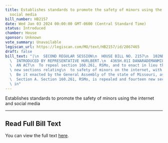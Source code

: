```yaml
---
title: Establishes standards to promote the safety of minors using the internet and
  social media
bill_number: HB2157
date: Wed Jan 03 2024 00:00:00 GMT-0600 (Central Standard Time)
status: Introduced
chamber: House
sponsor: Unknown
vote_summary: Unavailable
legiscan_url: https://legiscan.com/MO/text/HB2157/id/2867465
draft: false
bill_text: "|\n  SECOND REGULAR SESSION\n  HOUSE BILL NO. 2157\n  102ND GENERAL ASSEMBLY\n\
  \  INTRODUCED BY REPRESENTATIVE HURLBERT.\n  4365H.01I DANARADEMANMILLER,ChiefClerk\n\
  \  AN ACT\n  To repeal section 160.261, RSMo, and to enact in lieu thereof fourteen\
  \ new sections relating\n  to safety of minors on the internet, with penalty provisions.\n\
  \  Be it enacted by the General Assembly of the state of Missouri, as follows:\n\
  \  Section A. Section 160.261, RSMo, is repealed and fourteen new sections enacted\
  \ in"
---
```

Establishes standards to promote the safety of minors using the internet and social media

---

## Read Full Bill Text

You can view the full text [here](https://legiscan.com/MO/text/HB2157/id/2867465).
